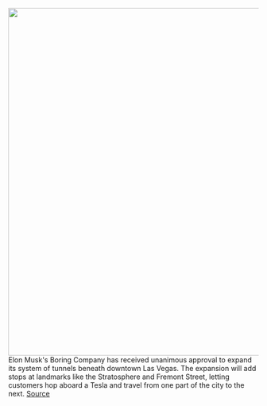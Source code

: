 <img src='https://cdn.vox-cdn.com/thumbor/tZphaVUqFuaPw-qa2lO4zZXsxHs=/0x0:6720x4480/1200x800/filters:focal(2775x2236:3849x3310)/cdn.vox-cdn.com/uploads/chorus_image/image/70981211/Boring_tunnel__2.0.jpg' width='700px' /><br/>
Elon Musk's Boring Company has received unanimous approval to expand its system of tunnels beneath downtown Las Vegas. The expansion will add stops at landmarks like the Stratosphere and Fremont Street, letting customers hop aboard a Tesla and travel from one part of the city to the next.
<a href='https://www.theverge.com/2022/6/15/23170170/the-boring-company-las-vegas-loop-tunnels-expand'> Source <a/>